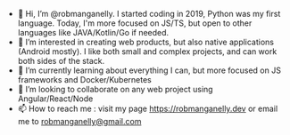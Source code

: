 - 👋 Hi, I’m @robmanganelly. I started coding in 2019, Python was my first language. Today, I'm more focused on JS/TS, but open to other languages like JAVA/Kotlin/Go if needed.  
- 👀 I’m interested in creating web products, but also native applications (Android mostly). I like both small and complex projects, and can work both sides of the stack.
- 🌱 I’m currently learning about everything I can, but more focused on JS frameworks and Docker/Kubernetes
- 💞️ I’m looking to collaborate on any web project using Angular/React/Node
- 📫 How to reach me : visit my page <https://robmanganelly.dev> or email me to robmanganelly@gmail.com

<!---
robmanganelly/robmanganelly is a ✨ special ✨ repository because its `README.md` (this file) appears on your GitHub profile.
You can click the Preview link to take a look at your changes.
--->

